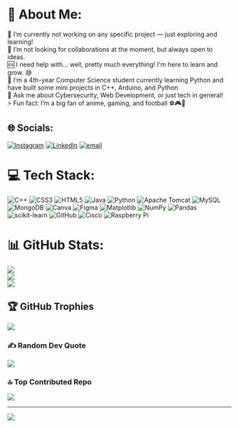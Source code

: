 # 💫 About Me:
🔭 I’m currently not working on any specific project — just exploring and learning!<br>🤝 I’m not looking for collaborations at the moment, but always open to ideas.<br>🆘 I need help with... well, pretty much everything! I'm here to learn and grow. 😅<br>🌱 I’m a 4th-year Computer Science student currently learning Python and have built some mini projects in C++, Arduino, and Python<br>💬 Ask me about Cybersecurity, Web Development, or just tech in general!<br>⚡ Fun fact: I’m a big fan of anime, gaming, and football ⚽🎮🎌


## 🌐 Socials:
[![Instagram](https://img.shields.io/badge/Instagram-%23E4405F.svg?logo=Instagram&logoColor=white)](https://instagram.com/_azlaan4747_) [![LinkedIn](https://img.shields.io/badge/LinkedIn-%230077B5.svg?logo=linkedin&logoColor=white)](https://linkedin.com/in/azlaan-khan-bb54b422b) [![email](https://img.shields.io/badge/Email-D14836?logo=gmail&logoColor=white)](mailto:kazlaan998@gmail.com) 

# 💻 Tech Stack:
![C++](https://img.shields.io/badge/c++-%2300599C.svg?style=for-the-badge&logo=c%2B%2B&logoColor=white) ![CSS3](https://img.shields.io/badge/css3-%231572B6.svg?style=for-the-badge&logo=css3&logoColor=white) ![HTML5](https://img.shields.io/badge/html5-%23E34F26.svg?style=for-the-badge&logo=html5&logoColor=white) ![Java](https://img.shields.io/badge/java-%23ED8B00.svg?style=for-the-badge&logo=openjdk&logoColor=white) ![Python](https://img.shields.io/badge/python-3670A0?style=for-the-badge&logo=python&logoColor=ffdd54) ![Apache Tomcat](https://img.shields.io/badge/apache%20tomcat-%23F8DC75.svg?style=for-the-badge&logo=apache-tomcat&logoColor=black) ![MySQL](https://img.shields.io/badge/mysql-4479A1.svg?style=for-the-badge&logo=mysql&logoColor=white) ![MongoDB](https://img.shields.io/badge/MongoDB-%234ea94b.svg?style=for-the-badge&logo=mongodb&logoColor=white) ![Canva](https://img.shields.io/badge/Canva-%2300C4CC.svg?style=for-the-badge&logo=Canva&logoColor=white) ![Figma](https://img.shields.io/badge/figma-%23F24E1E.svg?style=for-the-badge&logo=figma&logoColor=white) ![Matplotlib](https://img.shields.io/badge/Matplotlib-%23ffffff.svg?style=for-the-badge&logo=Matplotlib&logoColor=black) ![NumPy](https://img.shields.io/badge/numpy-%23013243.svg?style=for-the-badge&logo=numpy&logoColor=white) ![Pandas](https://img.shields.io/badge/pandas-%23150458.svg?style=for-the-badge&logo=pandas&logoColor=white) ![scikit-learn](https://img.shields.io/badge/scikit--learn-%23F7931E.svg?style=for-the-badge&logo=scikit-learn&logoColor=white) ![GitHub](https://img.shields.io/badge/github-%23121011.svg?style=for-the-badge&logo=github&logoColor=white) ![Cisco](https://img.shields.io/badge/cisco-%23049fd9.svg?style=for-the-badge&logo=cisco&logoColor=black) ![Raspberry Pi](https://img.shields.io/badge/-Raspberry_Pi-C51A4A?style=for-the-badge&logo=Raspberry-Pi)
# 📊 GitHub Stats:
![](https://github-readme-stats.vercel.app/api?username=kazlaan998&theme=default&hide_border=false&include_all_commits=false&count_private=false)<br/>
![](https://nirzak-streak-stats.vercel.app/?user=kazlaan998&theme=default&hide_border=false)<br/>
![](https://github-readme-stats.vercel.app/api/top-langs/?username=kazlaan998&theme=default&hide_border=false&include_all_commits=false&count_private=false&layout=compact)

## 🏆 GitHub Trophies
![](https://github-profile-trophy.vercel.app/?username=kazlaan998&theme=tokyonight&no-frame=false&no-bg=false&margin-w=4)

### ✍️ Random Dev Quote
![](https://quotes-github-readme.vercel.app/api?type=horizontal&theme=tokyonight)

### 🔝 Top Contributed Repo
![](https://github-contributor-stats.vercel.app/api?username=kazlaan998&limit=5&theme=dark&combine_all_yearly_contributions=true)

---
[![](https://visitcount.itsvg.in/api?id=kazlaan998&icon=0&color=0)](https://visitcount.itsvg.in)
